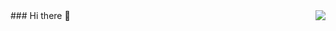 <img align="right" src="https://github-readme-stats.vercel.app/api?username=zghnzch&show_icons=true&icon_color=CE1D2D&text_color=718096&bg_color=ffffff&hide_title=true" />
### Hi there 👋

<!--
**zghnzch/zghnzch** is a ✨ _special_ ✨ repository because its `README.md` (this file) appears on your GitHub profile.

Here are some ideas to get you started:

- 🔭 I’m currently working on ...
- 🌱 I’m currently learning ...
- 👯 I’m looking to collaborate on ...
- 🤔 I’m looking for help with ...
- 💬 Ask me about ...
- 📫 How to reach me: ...
- 😄 Pronouns: ...
- ⚡ Fun fact: ...
-->
